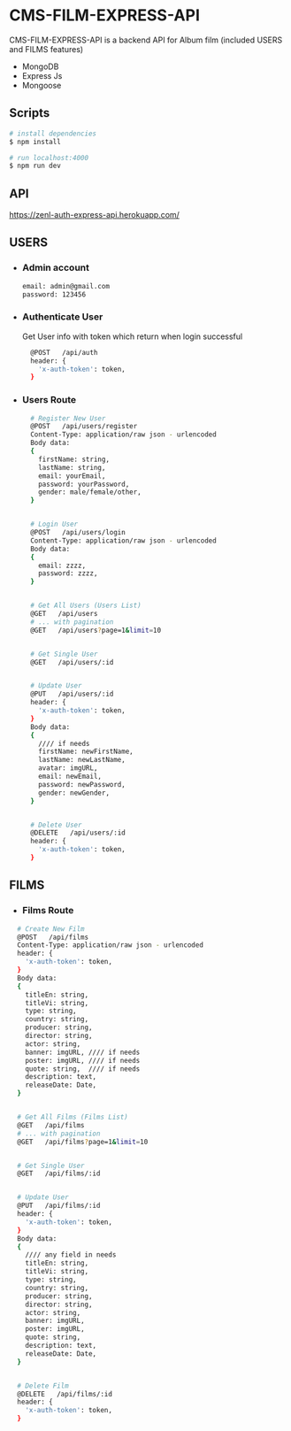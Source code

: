 # CMS-FILM-EXPRESS-API

CMS-FILM-EXPRESS-API is a backend API for Album film (included USERS and FILMS features)

- MongoDB
- Express Js
- Mongoose

## Scripts

```bash
# install dependencies
$ npm install

# run localhost:4000
$ npm run dev
```

## API
https://zenl-auth-express-api.herokuapp.com/

## USERS

- ### Admin account

  ```bash
  email: admin@gmail.com
  password: 123456
  ```

- ### Authenticate User

  Get User info with token which return when login successful

  ```bash
    @POST   /api/auth
    header: {
      'x-auth-token': token,
    }
  ```

- ### Users Route

  ```bash
    # Register New User
    @POST   /api/users/register
    Content-Type: application/raw json - urlencoded
    Body data:
    {
      firstName: string,
      lastName: string,
      email: yourEmail,
      password: yourPassword,
      gender: male/female/other,
    }


    # Login User
    @POST   /api/users/login
    Content-Type: application/raw json - urlencoded
    Body data:
    {
      email: zzzz,
      password: zzzz,
    }


    # Get All Users (Users List)
    @GET   /api/users
    # ... with pagination
    @GET   /api/users?page=1&limit=10


    # Get Single User
    @GET   /api/users/:id


    # Update User
    @PUT   /api/users/:id
    header: {
      'x-auth-token': token,
    }
    Body data:
    {
      //// if needs
      firstName: newFirstName,
      lastName: newLastName,
      avatar: imgURL,
      email: newEmail,
      password: newPassword,
      gender: newGender,
    }


    # Delete User
    @DELETE   /api/users/:id
    header: {
      'x-auth-token': token,
    }
  ```

## FILMS

- ### Films Route

```bash
  # Create New Film
  @POST   /api/films
  Content-Type: application/raw json - urlencoded
  header: {
    'x-auth-token': token,
  }
  Body data:
  {
    titleEn: string,
    titleVi: string,
    type: string,
    country: string,
    producer: string,
    director: string,
    actor: string,
    banner: imgURL, //// if needs
    poster: imgURL, //// if needs
    quote: string,  //// if needs
    description: text,
    releaseDate: Date,
  }


  # Get All Films (Films List)
  @GET   /api/films
  # ... with pagination
  @GET   /api/films?page=1&limit=10


  # Get Single User
  @GET   /api/films/:id


  # Update User
  @PUT   /api/films/:id
  header: {
    'x-auth-token': token,
  }
  Body data:
  {
    //// any field in needs
    titleEn: string,
    titleVi: string,
    type: string,
    country: string,
    producer: string,
    director: string,
    actor: string,
    banner: imgURL,
    poster: imgURL,
    quote: string,
    description: text,
    releaseDate: Date,
  }


  # Delete Film
  @DELETE   /api/films/:id
  header: {
    'x-auth-token': token,
  }
```
